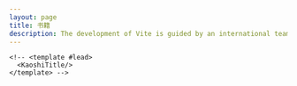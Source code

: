 ```yaml
---
layout: page
title: 书籍
description: The development of Vite is guided by an international team.
---
```


<script setup>
import {VPTeamPage,VPTeamPageTitle,VPTeamPageSection} from 'vitepress/theme';

import { core, emeriti } from '../.vitepress/theme/config/team';

</script>

<VPTeamPage>
  <VPTeamPageTitle>
    <template #title> 医检记忆卡<KaoshiTitle :text="s"/>
     </template>

    <!-- <template #lead>
      <KaoshiTitle/>
    </template> -->

  </VPTeamPageTitle>
  <IVPTeamMembers :members="core" />

 <!-- <VPTeamPageSection>
     <template #title><KaoshiTitle/></template>
    <template #lead>
      这里是检验学霸的优秀笔记。
    </template>
    <template #members>
      <IVPTeamMembers size="small" :members="emeriti" />
    </template>
  </VPTeamPageSection> -->

</VPTeamPage>

